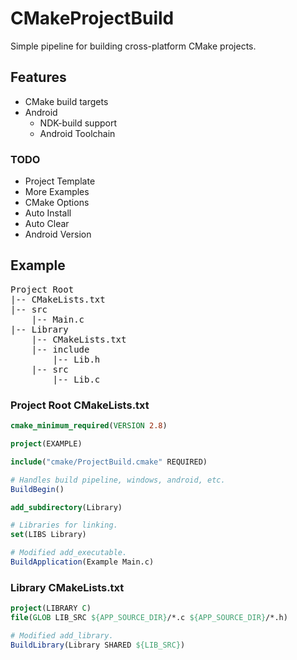 # CMakeProjectBuild
Simple pipeline for building cross-platform CMake projects.

## Features

* CMake build targets
* Android
  * NDK-build support
  * Android Toolchain 
  
### TODO

* Project Template
* More Examples
* CMake Options
 * Auto Install
 * Auto Clear
 * Android Version

## Example

<pre>
Project Root
|-- CMakeLists.txt
|-- src
    |-- Main.c
|-- Library
    |-- CMakeLists.txt
    |-- include
        |-- Lib.h
    |-- src
        |-- Lib.c
</pre>

### Project Root CMakeLists.txt

``` CMake
cmake_minimum_required(VERSION 2.8)

project(EXAMPLE)

include("cmake/ProjectBuild.cmake" REQUIRED)

# Handles build pipeline, windows, android, etc.
BuildBegin()

add_subdirectory(Library)

# Libraries for linking.
set(LIBS Library)

# Modified add_executable.
BuildApplication(Example Main.c)

```

### Library CMakeLists.txt

``` CMake
project(LIBRARY C)
file(GLOB LIB_SRC ${APP_SOURCE_DIR}/*.c ${APP_SOURCE_DIR}/*.h)

# Modified add_library.
BuildLibrary(Library SHARED ${LIB_SRC})
```
